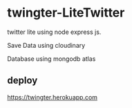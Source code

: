 # twingter-LiteTwitter

twitter lite using node express js.

Save Data using cloudinary

Database using mongodb atlas

## deploy
https://twingter.herokuapp.com
